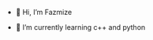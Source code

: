 - 👋 Hi, I’m Fazmize

- 🌱 I’m currently learning c++ and python



<!---
Fazmize/Fazmize is a ✨ special ✨ repository because its `README.md` (this file) appears on your GitHub profile.
You can click the Preview link to take a look at your changes.
--->
